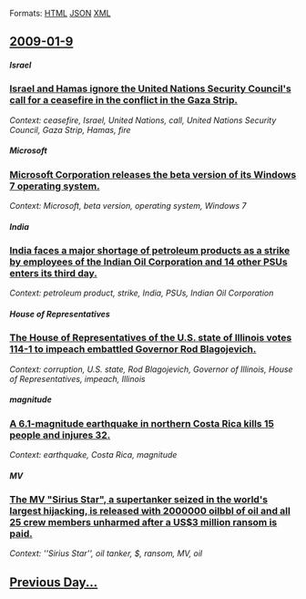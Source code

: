 
Formats: [HTML](2009/01/9/index.html)  [JSON](2009/01/9/index.json)  [XML](2009/01/9/index.xml)  

## [2009-01-9](/news/2009/01/9/index.md)

##### Israel
### [ Israel and Hamas ignore the United Nations Security Council's call for a ceasefire in the conflict in the Gaza Strip. ](/news/2009/01/9/israel-and-hamas-ignore-the-united-nations-security-council-s-call-for-a-ceasefire-in-the-conflict-in-the-gaza-strip.md)
_Context: ceasefire, Israel, United Nations, call, United Nations Security Council, Gaza Strip, Hamas, fire_

##### Microsoft
### [ Microsoft Corporation releases the beta version of its Windows 7 operating system. ](/news/2009/01/9/microsoft-corporation-releases-the-beta-version-of-its-windows-7-operating-system.md)
_Context: Microsoft, beta version, operating system, Windows 7_

##### India
### [ India faces a major shortage of petroleum products as a strike by employees of the Indian Oil Corporation and 14 other PSUs enters its third day. ](/news/2009/01/9/india-faces-a-major-shortage-of-petroleum-products-as-a-strike-by-employees-of-the-indian-oil-corporation-and-14-other-psus-enters-its-thir.md)
_Context: petroleum product, strike, India, PSUs, Indian Oil Corporation_

##### House of Representatives
### [ The House of Representatives of the U.S. state of Illinois votes 114-1 to impeach embattled Governor Rod Blagojevich. ](/news/2009/01/9/the-house-of-representatives-of-the-u-s-state-of-illinois-votes-114a1-to-impeach-embattled-governor-rod-blagojevich.md)
_Context: corruption, U.S. state, Rod Blagojevich, Governor of Illinois, House of Representatives, impeach, Illinois_

##### magnitude
### [ A 6.1-magnitude earthquake in northern Costa Rica kills 15 people and injures 32. ](/news/2009/01/9/a-6-1-magnitude-earthquake-in-northern-costa-rica-kills-15-people-and-injures-32.md)
_Context: earthquake, Costa Rica, magnitude_

##### MV
### [ The MV "Sirius Star", a supertanker seized in the world's largest hijacking, is released with 2000000 oilbbl of oil and all 25 crew members unharmed after a US$3 million ransom is paid. ](/news/2009/01/9/the-mv-sirius-star-a-supertanker-seized-in-the-world-s-largest-hijacking-is-released-with-2000000-oilbbl-of-oil-and-all-25-crew-members.md)
_Context: ''Sirius Star'', oil tanker, $, ransom, MV, oil_

## [Previous Day...](/news/2009/01/8/index.md)

